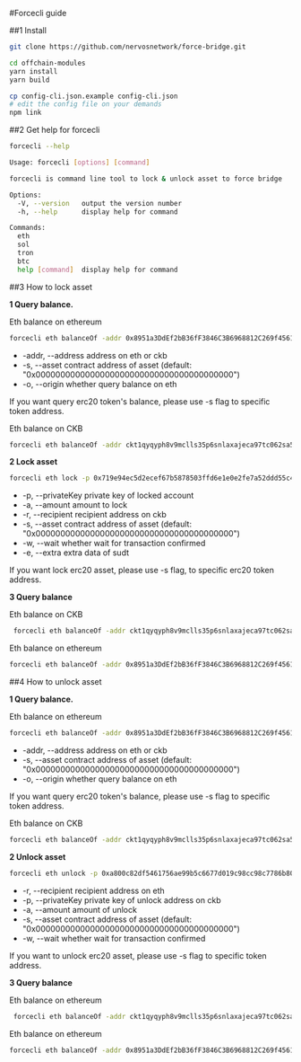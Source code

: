 #Forcecli guide

##1 Install

```bash
git clone https://github.com/nervosnetwork/force-bridge.git

cd offchain-modules
yarn install
yarn build

cp config-cli.json.example config-cli.json
# edit the config file on your demands
npm link
```

##2 Get help for forcecli

```bash
forcecli --help

Usage: forcecli [options] [command]

forcecli is command line tool to lock & unlock asset to force bridge

Options:
  -V, --version   output the version number
  -h, --help      display help for command

Commands:
  eth
  sol
  tron
  btc
  help [command]  display help for command
```

##3 How to lock asset

**1 Query balance.**

Eth balance on ethereum

```bash
forcecli eth balanceOf -addr 0x8951a3DdEf2bB36fF3846C3B6968812C269f4561 -o
```

- -addr, --address address on eth or ckb
- -s, --asset contract address of asset (default: "0x0000000000000000000000000000000000000000")
- -o, --origin whether query balance on eth

If you want query erc20 token's balance, please use -s flag to specific token address.

Eth balance on CKB

```bash
forcecli eth balanceOf -addr ckt1qyqyph8v9mclls35p6snlaxajeca97tc062sa5gahk
```

**2 Lock asset**

```bash
forcecli eth lock -p 0x719e94ec5d2ecef67b5878503ffd6e1e0e2fe7a52ddd55c436878cb4d52d376d -r ckt1qyqyph8v9mclls35p6snlaxajeca97tc062sa5gahk -a 0.1
```

- -p, --privateKey private key of locked account
- -a, --amount amount to lock
- -r, --recipient recipient address on ckb
- -s, --asset contract address of asset (default: "0x0000000000000000000000000000000000000000")
- -w, --wait whether wait for transaction confirmed
- -e, --extra extra data of sudt

If you want lock erc20 asset, please use -s flag, to specific erc20 token address.

**3 Query balance**

Eth balance on CKB

```bash
 forcecli eth balanceOf -addr ckt1qyqyph8v9mclls35p6snlaxajeca97tc062sa5gahk
```

Eth balance on ethereum

```bash
forcecli eth balanceOf -addr 0x8951a3DdEf2bB36fF3846C3B6968812C269f4561 -o
```

##4 How to unlock asset

**1 Query balance.**

Eth balance on ethereum

```bash
forcecli eth balanceOf -addr 0x8951a3DdEf2bB36fF3846C3B6968812C269f4561 -o
```

- -addr, --address address on eth or ckb
- -s, --asset contract address of asset (default: "0x0000000000000000000000000000000000000000")
- -o, --origin whether query balance on eth

If you want query erc20 token's balance, please use -s flag to specific token address.

Eth balance on CKB

```bash
forcecli eth balanceOf -addr ckt1qyqyph8v9mclls35p6snlaxajeca97tc062sa5gahk
```

**2 Unlock asset**

```bash
forcecli eth unlock -p 0xa800c82df5461756ae99b5c6677d019c98cc98c7786b80d7b2e77256e46ea1fe -r 0x8951a3DdEf2bB36fF3846C3B6968812C269f4561 -a 0.1
```

- -r, --recipient recipient address on eth
- -p, --privateKey private key of unlock address on ckb
- -a, --amount amount of unlock
- -s, --asset contract address of asset (default: "0x0000000000000000000000000000000000000000")
- -w, --wait whether wait for transaction confirmed

If you want to unlock erc20 asset, please use -s flag to specific token address.

**3 Query balance**

Eth balance on ethereum

```bash
 forcecli eth balanceOf -addr ckt1qyqyph8v9mclls35p6snlaxajeca97tc062sa5gahk
```

Eth balance on ethereum

```bash
forcecli eth balanceOf -addr 0x8951a3DdEf2bB36fF3846C3B6968812C269f4561 -o
```
